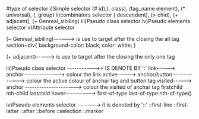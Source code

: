 #type of selector 
i)Simple selector               (# id),(. class), (tag_name element), (* universal), (, group)
ii)combinators selector         (  descendent), (> chid), (+ adjacent), (~ Genreal_sibiling)
iii)Pseudo class selector 
iv)Pseudo elements selector 
v)Attribute selector 




(~ Genreal_sibiling)------> is use to target after the closing the all tag      section~div{
                                                                            background-color: black;
                                                                            color: white;
                                                                        }


(+ adjacent)-----> is use to target after the closing the only one tag



iii)Pseudo class selector ----------->> IS DENOTE BY ':'
        link-----> anchor --------------> colour the link
        active-----> anchor/button -------------> colour the active colour of anchar tag and button tag
        visited-----> anchor ---------------------> colour the visited of anchar tag
        firstchild
        nth-child
        lastchild
        hover---------->
        first-of-type
        last-of-type
        nth-of-type()



iv)Pseudo elements selector -------> it is denoted by '::'
        ::first-line
        ::first-latter
        ::after
        ::before
        ::selection
        ::marker
    


